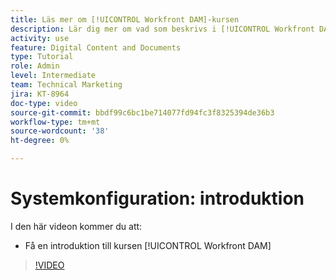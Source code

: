```yaml
---
title: Läs mer om [!UICONTROL Workfront DAM]-kursen
description: Lär dig mer om vad som beskrivs i [!UICONTROL Workfront DAM] Administrator, del 1 - systeminstallationskursen.
activity: use
feature: Digital Content and Documents
type: Tutorial
role: Admin
level: Intermediate
team: Technical Marketing
jira: KT-8964
doc-type: video
source-git-commit: bbdf99c6bc1be714077fd94fc3f8325394de36b3
workflow-type: tm+mt
source-wordcount: '38'
ht-degree: 0%

---
```


# Systemkonfiguration: introduktion

I den här videon kommer du att:

* Få en introduktion till kursen [!UICONTROL Workfront DAM]

>[!VIDEO](https://video.tv.adobe.com/v/335227/?quality=12&learn=on&enablevpops=1)

<!-- Learn more graphic & links to documentation articles
* Accessing help for Workfront DAM
* Workfront DAM within Workfront
-->
